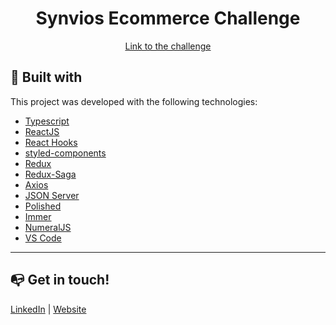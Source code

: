 <h1 align="center">
    Synvios Ecommerce Challenge
</h1>

<p align="center">
<a href="https://synvios-web.vercel.app/">Link to the challenge</a>
</p>

## 🚀 Built with

This project was developed with the following technologies:

-  [Typescript](https://www.typescriptlang.org//)
-  [ReactJS](https://reactjs.org/)
-  [React Hooks](https://reactjs.org/docs/hooks-intro.html)
-  [styled-components](https://www.styled-components.com/)
-  [Redux](https://redux.js.org/)
-  [Redux-Saga](https://redux-saga.js.org/)
-  [Axios](https://github.com/axios/axios)
-  [JSON Server](https://github.com/typicode/json-server)
-  [Polished](https://polished.js.org/)
-  [Immer](https://github.com/immerjs/immer)
-  [NumeralJS](http://numeraljs.com/)
-  [VS Code](https://code.visualstudio.com/)

---

## 📭 Get in touch!

[LinkedIn](https://www.linkedin.com/in/victor-gonzalez-4550a0176//) | [Website](https://github.com/victorgonzalezz)
